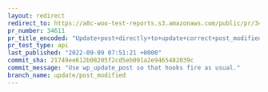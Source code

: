 ```yaml
---
layout: redirect
redirect_to: https://a8c-woo-test-reports.s3.amazonaws.com/public/pr/34611/api/index.html
pr_number: 34611
pr_title_encoded: "Update+post+directly+to+update+correct+post_modified+value"
pr_test_type: api
last_published: "2022-09-09 07:51:21 +0000"
commit_sha: 21749ee612b08205f2cd5eb091a2e9465482039c
commit_message: "Use wp_update_post so that hooks fire as usual."
branch_name: update/post_modified
---
```

